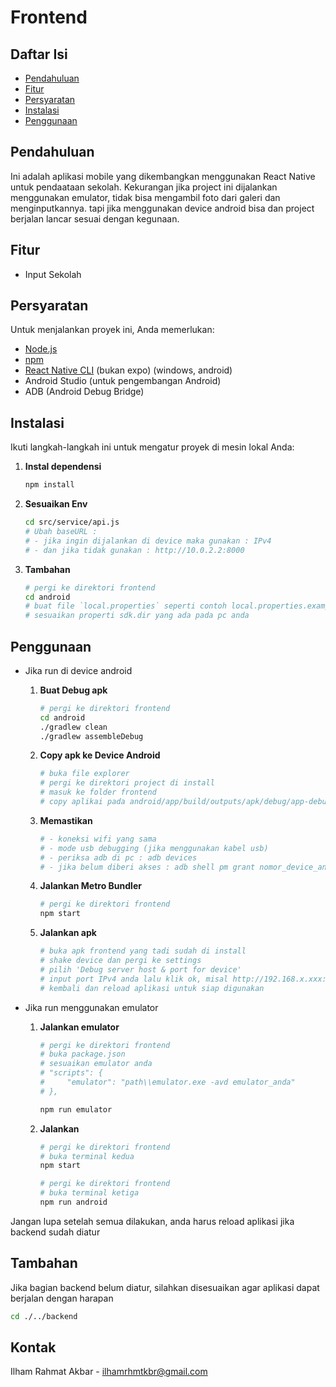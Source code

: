 # Frontend

## Daftar Isi

- [Pendahuluan](#pendahuluan)
- [Fitur](#fitur)
- [Persyaratan](#persyaratan)
- [Instalasi](#instalasi)
- [Penggunaan](#penggunaan)

## Pendahuluan

Ini adalah aplikasi mobile yang dikembangkan menggunakan React Native untuk pendaataan sekolah. Kekurangan jika project ini dijalankan menggunakan emulator, tidak bisa mengambil foto dari galeri dan menginputkannya. tapi jika menggunakan device android bisa dan project berjalan lancar sesuai dengan kegunaan.

## Fitur

- Input Sekolah

## Persyaratan

Untuk menjalankan proyek ini, Anda memerlukan:

- [Node.js](https://nodejs.org/)
- [npm](https://www.npmjs.com/)
- [React Native CLI](https://reactnative.dev/docs/environment-setup) (bukan expo) (windows, android)
- Android Studio (untuk pengembangan Android)
- ADB (Android Debug Bridge)

## Instalasi

Ikuti langkah-langkah ini untuk mengatur proyek di mesin lokal Anda:

1. **Instal dependensi**
   ```sh
   npm install
   ```

2. **Sesuaikan Env**
   ```sh
   cd src/service/api.js
   # Ubah baseURL : 
   # - jika ingin dijalankan di device maka gunakan : IPv4 
   # - dan jika tidak gunakan : http://10.0.2.2:8000 
   ```
3. **Tambahan**
   ```sh
   # pergi ke direktori frontend
   cd android
   # buat file `local.properties` seperti contoh local.properties.example
   # sesuaikan properti sdk.dir yang ada pada pc anda
   ```

## Penggunaan
- Jika run di device android 
   1. **Buat Debug apk**
      ```sh
      # pergi ke direktori frontend
      cd android
      ./gradlew clean
      ./gradlew assembleDebug
      ```
   2. **Copy apk ke Device Android**
      ```sh
      # buka file explorer
      # pergi ke direktori project di install
      # masuk ke folder frontend
      # copy aplikai pada android/app/build/outputs/apk/debug/app-debug.apk ke dalam device android yang digunakan dan install aplikasinya.
      ``` 
   3. **Memastikan**
      ```sh
      # - koneksi wifi yang sama
      # - mode usb debugging (jika menggunakan kabel usb)
      # - periksa adb di pc : adb devices
      # - jika belum diberi akses : adb shell pm grant nomor_device_anda
      ```
   4. **Jalankan Metro Bundler**
      ```sh
      # pergi ke direktori frontend
      npm start
      ```
   5. **Jalankan apk**
      ```sh
      # buka apk frontend yang tadi sudah di install
      # shake device dan pergi ke settings
      # pilih 'Debug server host & port for device'
      # input port IPv4 anda lalu klik ok, misal http://192.168.x.xxx:8081
      # kembali dan reload aplikasi untuk siap digunakan
      ```

- Jika run menggunakan emulator
   1. **Jalankan emulator**
      ```sh
      # pergi ke direktori frontend
      # buka package.json
      # sesuaikan emulator anda 
      # "scripts": {
      #     "emulator": "path\\emulator.exe -avd emulator_anda"
      # },

      npm run emulator
      ```
   2. **Jalankan**
      ```sh
      # pergi ke direktori frontend
      # buka terminal kedua
      npm start

      # pergi ke direktori frontend
      # buka terminal ketiga
      npm run android
      ```

Jangan lupa setelah semua dilakukan, anda harus reload aplikasi jika backend sudah diatur
## Tambahan 
Jika bagian backend belum diatur, silahkan disesuaikan agar aplikasi dapat berjalan dengan harapan 
```sh
cd ./../backend
```

## Kontak

Ilham Rahmat Akbar - ilhamrhmtkbr@gmail.com
